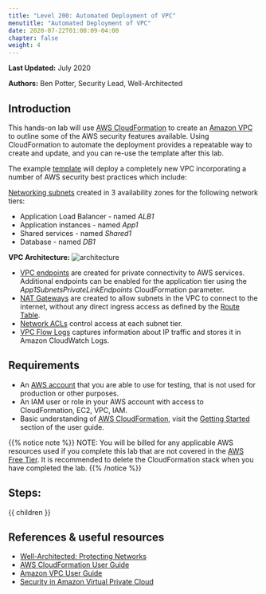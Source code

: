```yaml
---
title: "Level 200: Automated Deployment of VPC"
menutitle: "Automated Deployment of VPC"
date: 2020-07-22T01:00:09-04:00
chapter: false
weight: 4
---
```


**Last Updated:** July 2020

**Authors:** Ben Potter, Security Lead, Well-Architected

## Introduction

This hands-on lab will use [AWS CloudFormation](https://aws.amazon.com/cloudformation/) to create an [Amazon VPC](https://docs.aws.amazon.com/vpc/latest/userguide/what-is-amazon-vpc.html) to outline some of the AWS security features available. Using CloudFormation to automate the deployment provides a repeatable way to create and update, and you can re-use the template after this lab.

The example [template](/Common/Create_VPC_Stack/Code/vpc-alb-app-db.yaml) will deploy a completely new VPC incorporating a number of AWS security best practices which include:

[Networking subnets](https://docs.aws.amazon.com/vpc/latest/userguide/VPC_Subnets.html) created in 3 availability zones for the following network tiers:
* Application Load Balancer - named *ALB1*
* Application instances - named *App1*
* Shared services - named *Shared1*
* Database - named *DB1*

**VPC Architecture:**
![architecture](/Security/200_Automated_Deployment_of_VPC/Images/architecture.png)
* [VPC endpoints](https://docs.aws.amazon.com/vpc/latest/userguide/vpc-endpoints.html) are created for private connectivity to AWS services. Additional endpoints can be enabled for the application tier using the *App1SubnetsPrivateLinkEndpoints* CloudFormation parameter.
* [NAT Gateways](https://docs.aws.amazon.com/vpc/latest/userguide/vpc-nat-gateway.html) are created to allow subnets in the VPC to connect to the internet, without any direct ingress access as defined by the [Route Table](https://docs.aws.amazon.com/vpc/latest/userguide/VPC_Route_Tables.html).
* [Network ACLs](https://docs.aws.amazon.com/vpc/latest/userguide/vpc-network-acls.html) control access at each subnet tier.
* [VPC Flow Logs](https://docs.aws.amazon.com/vpc/latest/userguide/flow-logs.html) captures information about IP traffic and stores it in Amazon CloudWatch Logs.

## Requirements

* An [AWS account](https://portal.aws.amazon.com/gp/aws/developer/registration/index.html) that you are able to use for testing, that is not used for production or other purposes.
* An IAM user or role in your AWS account with access to CloudFormation, EC2, VPC, IAM.
* Basic understanding of [AWS CloudFormation](https://aws.amazon.com/cloudformation/), visit the [Getting Started](https://docs.aws.amazon.com/AWSCloudFormation/latest/UserGuide/GettingStarted.html) section of the user guide.

{{% notice note %}}
NOTE: You will be billed for any applicable AWS resources used if you complete this lab that are not covered in the [AWS Free Tier](https://aws.amazon.com/free/). It is recommended to delete the CloudFormation stack when you have completed the lab. 
{{% /notice %}}

## Steps:
{{ children }}

## References & useful resources

* [Well-Architected: Protecting Networks](https://docs.aws.amazon.com/wellarchitected/latest/security-pillar/protecting-networks.html)
* [AWS CloudFormation User Guide](https://docs.aws.amazon.com/AWSCloudFormation/latest/UserGuide/Welcome.html)
* [Amazon VPC User Guide](https://docs.aws.amazon.com/vpc/latest/userguide/what-is-amazon-vpc.html)
* [Security in Amazon Virtual Private Cloud](https://docs.aws.amazon.com/vpc/latest/userguide/security.html)